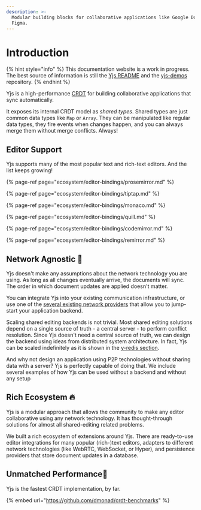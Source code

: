```yaml
---
description: >-
  Modular building blocks for collaborative applications like Google Docs and
  Figma.
---
```


# Introduction

{% hint style="info" %}
This documentation website is a work in progress. The best source of information is still the [Yjs README](https://github.com/yjs/yjs) and the [yjs-demos](https://github.com/yjs/yjs-demos) repository.
{% endhint %}

Yjs is a high-performance [CRDT](https://en.wikipedia.org/wiki/Conflict-free_replicated_data_type) for building collaborative applications that sync automatically.

It exposes its internal CRDT model as _shared types_. Shared types are just common data types like `Map` or `Array`. They can be manipulated like regular data types, they fire events when changes happen, and you can always merge them without merge conflicts. Always!

## Editor Support

Yjs supports many of the most popular text and rich-text editors. And the list keeps growing!

{% page-ref page="ecosystem/editor-bindings/prosemirror.md" %}

{% page-ref page="ecosystem/editor-bindings/tiptap.md" %}

{% page-ref page="ecosystem/editor-bindings/monaco.md" %}

{% page-ref page="ecosystem/editor-bindings/quill.md" %}

{% page-ref page="ecosystem/editor-bindings/codemirror.md" %}

{% page-ref page="ecosystem/editor-bindings/remirror.md" %}

## Network Agnostic 📡

Yjs doesn't make any assumptions about the network technology you are using. As long as all changes eventually arrive, the documents will sync. The order in which document updates are applied doesn't matter.

You can integrate Yjs into your existing communication infrastructure, or use one of the [several existing network providers](ecosystem/connection-provider/) that allow you to jump-start your application backend.

Scaling shared editing backends is not trivial. Most shared editing solutions depend on a single source of truth - a central server - to perform conflict resolution. Since Yjs doesn't need a central source of truth, we can design the backend using ideas from distributed system architecture. In fact, Yjs can be scaled indefinitely as it is shown in the [y-redis section](tutorials/untitled-3.md).

And why not design an application using P2P technologies without sharing data with a server? Yjs is perfectly capable of doing that. We include several examples of how Yjs can be used without a backend and without any setup 

## Rich Ecosystem 🔥 

Yjs is a modular approach that allows the community to make any editor collaborative using any network technology. It has thought-through solutions for almost all shared-editing related problems.

We built a rich ecosystem of extensions around Yjs. There are ready-to-use editor integrations for many popular \(rich-\)text editors, adapters to different network technologies \(like WebRTC, WebSocket, or Hyper\), and persistence providers that store document updates in a database.

## Unmatched Performance🚀 

Yjs is the fastest CRDT implementation, by far.

{% embed url="https://github.com/dmonad/crdt-benchmarks" %}

## 



